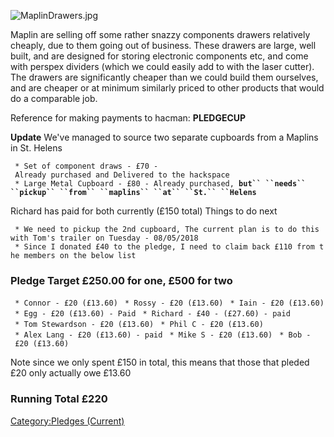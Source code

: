 ![](MaplinDrawers.jpg "MaplinDrawers.jpg")

Maplin are selling off some rather snazzy components drawers relatively
cheaply, due to them going out of business. These drawers are large,
well built, and are designed for storing electronic components etc, and
come with perspex dividers (which we could easily add to with the laser
cutter). The drawers are significantly cheaper than we could build them
ourselves, and are cheaper or at minimum similarly priced to other
products that would do a comparable job.

Reference for making payments to hacman: **PLEDGECUP**

**Update**
We've managed to source two separate cupboards from a Maplins in St.
Helens

` * Set of component draws - £70 - Already purchased and Delivered to the hackspace`
` * Large Metal Cupboard - £80 - Already purchased, `**`but`` ``needs`` ``pickup`` ``from`` ``maplins`` ``at`` ``St.`` ``Helens`**

Richard has paid for both currently (£150 total)
Things to do next

` * We need to pickup the 2nd cupboard, The current plan is to do this with Tom's trailer on Tuesday - 08/05/2018`
` * Since I donated £40 to the pledge, I need to claim back £110 from the members on the below list`

### Pledge Target £250.00 for one, £500 for two

` * Connor - £20 (£13.60)`
` * Rossy - £20 (£13.60)`
` * Iain - £20 (£13.60)`
` * Egg - £20 (£13.60) - Paid`
` * Richard - £40 - (£27.60) - paid`
` * Tom Stewardson - £20 (£13.60)`
` * Phil C - £20 (£13.60)`
` * Alex Lang - £20 (£13.60) - paid`
` * Mike S - £20 (£13.60)`
` * Bob - £20 (£13.60)`

Note since we only spent £150 in total, this means that those that
pleded £20 only actually owe £13.60

### Running Total £220

[Category:Pledges (Current)](Category:Pledges_(Current) "wikilink")
